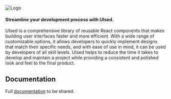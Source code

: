 ![Logo](https://i.ibb.co/D5fpC5t/UIsed-logo.png)

#### Streamline your development process with UIsed.

UIsed is a comprehensive library of reusable React components that makes building user interfaces faster and more efficient. With a wide range of customizable options, it allows developers to quickly implement designs that match their specific needs, and with ease of use in mind, it can be used by developers of all skill levels. UIsed helps to reduce the time it takes to develop and maintain a project while providing a consistent and polished look and feel to the final product.

## Documentation

Full [documentation](https://github.com/rartamosa/React-UI-components)
to be shared.
